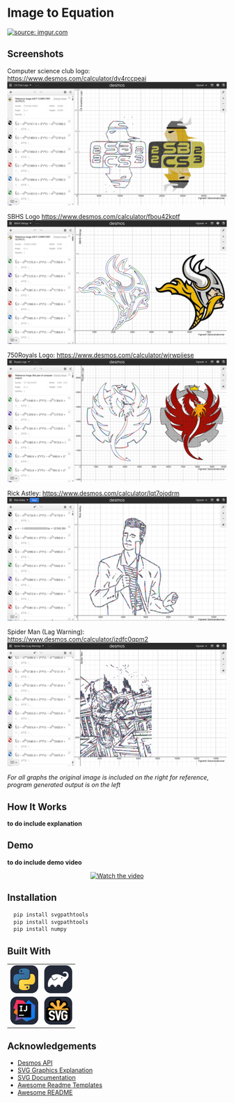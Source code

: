 # Image to Equation

<a href="https://imgur.com/3dMZQ2l"><img src="https://i.imgur.com/3dMZQ2l.png" title="source: imgur.com" /></a>

## Screenshots
Computer science club logo:  https://www.desmos.com/calculator/dv4rccpeai
![img2.png](Images/cslogo.png)

SBHS Logo https://www.desmos.com/calculator/fbou42kptf
![img3.png](Images/sbhsvikings.png)

750Royals Logo: https://www.desmos.com/calculator/wjrwpiiese
![img4.png](Images/royalslogo.png)

Rick Astley: https://www.desmos.com/calculator/lqt7ojodrm
![img5.png](Images/rickastely.png)

Spider Man (Lag Warning): https://www.desmos.com/calculator/izdfc0qpm2
![img.png](Images/spiderman.png)

*_For all graphs the original image is included on the right for reference, program generated output is on the left_*

## How It Works

**to do include explanation**

## Demo

**to do include demo video**
<div align="center">
  <a href="https://www.youtube.com/watch?v=dQw4w9WgXcQ&ab_channel=RickAstley">
    <img src="https://i.imgur.com/vKb2F1B.png" alt="Watch the video">
  </a>
</div>

## Installation

```bash
  pip install svgpathtools
  pip install svgpathtools
  pip install numpy
```

## Built With

<table>
 <tr>
   <td align="center">
     <img src="https://raw.githubusercontent.com/tandpfun/skill-icons/59059d9d1a2c092696dc66e00931cc1181a4ce1f/icons/Python-Dark.svg" width="64" height="64" alt="Python">
   </td>
   <td align="center">
     <img src="https://raw.githubusercontent.com/tandpfun/skill-icons/59059d9d1a2c092696dc66e00931cc1181a4ce1f/icons/Gradle-Dark.svg" width="64" height="64" alt="Gradle icon">
   </td>
 </tr>
 <tr>
   <td align="center">
     <img src="https://raw.githubusercontent.com/tandpfun/skill-icons/59059d9d1a2c092696dc66e00931cc1181a4ce1f/icons/Idea-Dark.svg" width="64" height="64" alt="IntelliJ IDEA icon">
   </td>
   <td align="center">
     <img src="https://raw.githubusercontent.com/tandpfun/skill-icons/59059d9d1a2c092696dc66e00931cc1181a4ce1f/icons/SVG-Dark.svg" width="64" height="64" alt="SVG">
   </td>
 </tr>
</table>

## Acknowledgements
- [Desmos API](https://www.desmos.com/api/v1.8/docs/index.html)
- [SVG Graphics Explanation](https://developer.mozilla.org/en-US/docs/Web/SVG)
- [SVG Documentation](https://www.w3.org/2000/svg)
- [Awesome Readme Templates](https://awesomeopensource.com/project/elangosundar/awesome-README-templates)
- [Awesome README](https://github.com/matiassingers/awesome-readme)






